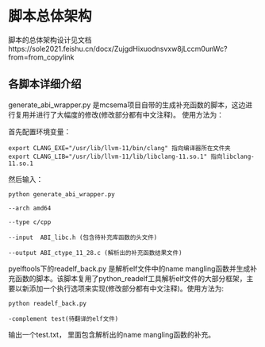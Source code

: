 # 脚本总体架构

脚本的总体架构设计见文档https://sole2021.feishu.cn/docx/ZujgdHixuodnsvxw8jLccm0unWc?from=from_copylink

## 各脚本详细介绍
generate_abi_wrapper.py 是mcsema项目自带的生成补充函数的脚本，这边进行复用并进行了大幅度的修改(修改部分都有中文注释)。
使用方法为：
 
首先配置环境变量：

    export CLANG_EXE="/usr/lib/llvm-11/bin/clang" 指向编译器所在文件夹
    export CLANG_LIB="/usr/lib/llvm-11/lib/libclang-11.so.1" 指向libclang-11.so.1
然后输入：

 
    python generate_abi_wrapper.py

    --arch amd64

    --type c/cpp 

    --input  ABI_libc.h (包含待补充库函数的头文件)

    --output ABI_ctype_11_28.c (解析出的补充函数结果文件)


pyelftools下的readelf_back.py 是解析elf文件中的name mangling函数并生成补充函数的脚本。该脚本复用了python_readelf工具解析elf文件的大部分框架，主要以新添加一个执行选项来实现(修改部分都有中文注释)。使用方法为:

    python readelf_back.py 

    -complement test(待翻译的elf文件)
            
输出一个test.txt， 里面包含解析出的name mangling函数的补充。